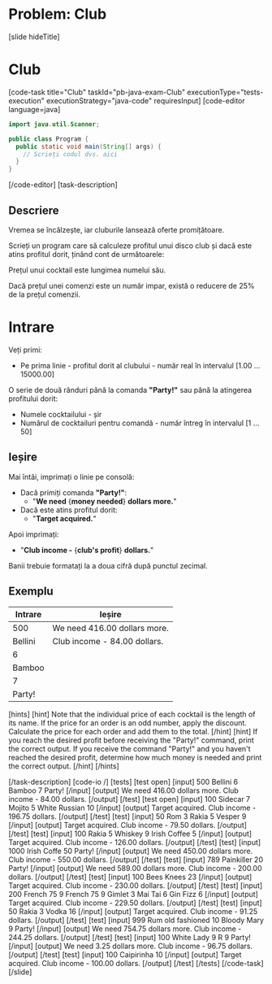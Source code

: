 ﻿# Problem: Club
[slide hideTitle]
# Club
[code-task title="Club" taskId="pb-java-exam-Club" executionType="tests-execution" executionStrategy="java-code" requiresInput]
[code-editor language=java]
```java
import java.util.Scanner;

public class Program {
  public static void main(String[] args) {
    // Scrieți codul dvs. aici
  }
}
```
[/code-editor]
[task-description]

## Descriere

Vremea se încălzește, iar cluburile lansează oferte promițătoare.

Scrieți un program care să calculeze profitul unui disco club  și dacă este atins profitul dorit, ținând cont de următoarele:

Prețul unui cocktail este lungimea numelui său.

Dacă prețul unei comenzi este un număr impar, există o reducere de 25% de la prețul comenzii.

# Intrare
Veți primi:
- Pe prima linie - profitul dorit al clubului - număr real în intervalul [1.00 ... 15000.00]

O serie de două rânduri până la comanda **"Party!"** sau până la atingerea profitului dorit:
- Numele cocktailului - șir
- Numărul de cocktailuri pentru comandă - număr întreg în intervalul [1 ... 50]

## Ieșire
Mai întâi, imprimați o linie pe consolă:

- Dacă primiți comanda **"Party!"**:
	- "**We need** \{**money needed**\} **dollars more.**"
- Dacă este atins profitul dorit:
	- "**Target acquired.**"

Apoi imprimați:
- "**Club income -** \{**club's profit**\} **dollars.**"

Banii trebuie formatați la a doua cifră după punctul zecimal.


## Exemplu
|**Intrare**|**Ieșire** |
| --- | --- |
| 500 | We need 416.00 dollars more. |
| Bellini | Club income - 84.00 dollars. |
| 6 |  |
| Bamboo |  |
| 7 |  |
| Party! |  |

[hints]
[hint]
Note that the individual price of each cocktail is the length of its name. If the price for an order is an odd number, apply the discount. 
Calculate the price for each order and add them to the total.
[/hint]
[hint]
If you reach the desired profit before receiving the "Party!" command, print the correct output.
If you receive the command "Party!" and you haven't reached the desired profit, determine how much money is needed and print the correct output.
[/hint]
[/hints]

[/task-description]
[code-io /]
[tests]
[test open]
[input]
500
Bellini
6
Bamboo
7
Party!
[/input]
[output]
We need 416.00 dollars more.
Club income - 84.00 dollars.
[/output]
[/test]
[test open]
[input]
100
Sidecar
7
Mojito
5
White Russian
10
[/input]
[output]
Target acquired.
Club income - 196.75 dollars.
[/output]
[/test]
[test]
[input]
50
Rom
3
Rakia
5
Vesper
9
[/input]
[output]
Target acquired.
Club income - 79.50 dollars.
[/output]
[/test]
[test]
[input]
100
Rakia
5
Whiskey
9
Irish Coffee
5
[/input]
[output]
Target acquired.
Club income - 126.00 dollars.
[/output]
[/test]
[test]
[input]
1000
Irish Coffe
50
Party!
[/input]
[output]
We need 450.00 dollars more.
Club income - 550.00 dollars.
[/output]
[/test]
[test]
[input]
789
Painkiller
20
Party!
[/input]
[output]
We need 589.00 dollars more.
Club income - 200.00 dollars.
[/output]
[/test]
[test]
[input]
100
Bees Knees
23
[/input]
[output]
Target acquired.
Club income - 230.00 dollars.
[/output]
[/test]
[test]
[input]
200
French 75
9
French 75
9
Gimlet
3
Mai Tai
6
Gin Fizz
6
[/input]
[output]
Target acquired.
Club income - 229.50 dollars.
[/output]
[/test]
[test]
[input]
50
Rakia
3
Vodka
16
[/input]
[output]
Target acquired.
Club income - 91.25 dollars.
[/output]
[/test]
[test]
[input]
999
Rum old fashioned
10
Bloody Mary
9
Party!
[/input]
[output]
We need 754.75 dollars more.
Club income - 244.25 dollars.
[/output]
[/test]
[test]
[input]
100
White Lady
9
R
9
Party!
[/input]
[output]
We need 3.25 dollars more.
Club income - 96.75 dollars.
[/output]
[/test]
[test]
[input]
100
Caipirinha
10
[/input]
[output]
Target acquired.
Club income - 100.00 dollars.
[/output]
[/test]
[/tests]
[/code-task]
[/slide]
